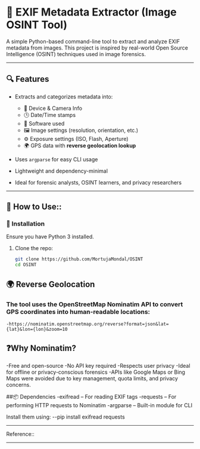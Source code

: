 # 📸 EXIF Metadata Extractor (Image OSINT Tool)

A simple Python-based command-line tool to extract and analyze EXIF metadata from images. This project is inspired by real-world Open Source Intelligence (OSINT) techniques used in image forensics.

---

## 🔍 Features

- Extracts and categorizes metadata into:
  - 📱 Device & Camera Info
  - 🕒 Date/Time stamps
  - 🧠 Software used
  - 🖼️ Image settings (resolution, orientation, etc.)
  - ⚙️ Exposure settings (ISO, Flash, Aperture)
  - 🌍 GPS data with **reverse geolocation lookup**

- Uses `argparse` for easy CLI usage
- Lightweight and dependency-minimal
- Ideal for forensic analysts, OSINT learners, and privacy researchers

---

## 🚀 How to Use::
### 🔧 Installation

Ensure you have Python 3 installed.

1. Clone the repo:
   ```bash
   git clone https://github.com/MortujaMondal/OSINT
   cd OSINT
## 🌍 Reverse Geolocation
###  The tool uses the OpenStreetMap Nominatim API to convert GPS coordinates into human-readable locations:
    -https://nominatim.openstreetmap.org/reverse?format=json&lat={lat}&lon={lon}&zoom=10
## ❓Why Nominatim?
  -Free and open-source
  -No API key required
  -Respects user privacy
  -Ideal for offline or privacy-conscious forensics
  -APIs like Google Maps or Bing Maps were avoided due to key management, quota limits, and privacy concerns.

##📦 Dependencies
 -exifread – For reading EXIF tags
 -requests – For performing HTTP requests to Nominatim
 -argparse – Built-in module for CLI

Install them using:
  --pip install exifread requests

---
Reference::

---
